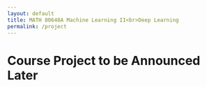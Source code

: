 ```yaml
---
layout: default
title: MATH 80648A Machine Learning II<br>Deep Learning
permalink: /project
---
```


# Course Project to be Announced Later

[//]: # (The goal of the course project is to apply deep learning techniques learned in class &#40;it is fine if you use the techniques not introduced in class&#41; to solve real-world problems or develop new deep learning techniques. You are expected to work in teams and learn to collaborate with your teammates. Each group should make a poster in the final class and participate in the poster session to present your results and communicate with other teams. A report should also be submitted at the end of the course.)

[//]: # ()
[//]: # ([Full instructions]&#40;https://d1b10bmlvqabco.cloudfront.net/paste/jcs78pr599z90/b722915f191e5045b59e6fa9bafcff79733608fe163070e81045fbe78f60d30a/Instructions_on_Course_Projects_Deep_Learning.pdf&#41; can be downloaded here.)

[//]: # ([GCP tutorial]&#40;https://www.dropbox.com/s/jeezq3zkl1yfbak/GCP%20tutorial.pdf?dl=0&#41; can be found here.)

[//]: # ()
[//]: # ()
[//]: # (## Guidelines)

[//]: # ()
[//]: # (- The project proposal is a summary of your proposed research topic and study plan. It should include the background of the problem &#40;context and motivation&#41;, problem definition, and a plan on how you want to study it. The project proposal should be at most 2 pages.)

[//]: # ()
[//]: # (- The suggested poster size will be updated later. Some [examples of posters]&#40;https://postersession.ai/&#41; in conferences are available here.)

[//]: # ()
[//]: # (- The final report should give a comprehensive description of your projects. It should contain a section about the motivation and definition of your selected topics, a section summarizing the related work, a section on the techniques you used for solving the problem, an empirical section presenting your data sets and results with detailed analysis, and a conclusion section. The report should be at most 8 pages &#40;not including references&#41; using [the NeurIPS format]&#40;https://nips.cc/Conferences/2015/PaperInformation/StyleFiles&#41;.)

[//]: # (The final report should be submitted in pdf format.)

[//]: # ()
[//]: # ()
[//]: # (## Presentation)

[//]: # ()
[//]: # (- You will be using [Gather Town]&#40;http://www.gather.town/&#41; for your poster presentation.)

[//]: # ()
[//]: # (- We created a space [here]&#40;https://gather.town/i/7T4qhQuE&#41;, and you will upload your project poster &#40;in groups&#41;.)

[//]: # ()
[//]: # (- Here is a [PDF tutorial]&#40;https://www.dropbox.com/s/xq6xofcww1hn4oi/GatherTown%20Tutorial.pdf?dl=0&#41; and a 1-min [video tutorial]&#40;https://www.dropbox.com/s/62r79g7j8tzhvhu/GatherTown%20Tutorial.mov?dl=0&#41;.)

[//]: # ()
[//]: # ()
[//]: # ()
[//]: # (## Schedule)

[//]: # ()
[//]: # (- **Proposal due**: TBD)

[//]: # (- **Poster due**:)

[//]: # (    - J1: TBD)


[//]: # (- **Final report due**: TBD)

[//]: # (    - Note: 3 points will be deducted for late submission.)

[//]: # ()
[//]: # (## Groups for Course Projects)

[//]: # ()
[//]: # (The groups for course projects can be found at the Google sheet for TBD.)

[//]: # ()
[//]: # ()
[//]: # (<!----)

[//]: # (## List of References)

[//]: # ()
[//]: # (1. **Transformers for text classification**<br>)

[//]: # (  In class, we have learned several advanced deep learning models for NLP, such as the transformers. Recently, there are many studies trying to train transformers on large unlabeled text corpora. After that, those pre-trained models can be easily fine-tuned on specific tasks by using a small amount of labeled data. Such models &#40;e.g., BERT, XLNet&#41; have been proved to achieve state-of-the-art results on many NLP tasks. In this project, students are encouraged to run those models on a sentence classification task.)

[//]: # ()
[//]: # (2. **GNNs for heterogeneous graphs**<br>	)

[//]: # (  In class, we have learned several graph neural networks &#40;GNNs&#41;, which can effectively learn node representations on homogeneous graphs, where there is only a single type of edge. However, in many real-world graphs, multiple types of edges exist, and most existing GNNs cannot apply to such graphs. In this project, students are encouraged to design a GNN model which can deal with heterogeneous graphs.)

[//]: # ()
[//]: # (3. **Deep learning for recommender systems**<br>)

[//]: # (  In class, we have learned several deep learning models for recommender systems. In this project, students will focus on the simplest setting, i.e., implicit feedback, and they are encouraged to design and implement a deep learning model for implicit feedback. The movielens dataset will be used for evaluating their models.)

[//]: # ()
[//]: # (4. **Image generation**<br>	)

[//]: # (  In class, we have learned several deep generative models, which can be used for image generation. In this project, students are encouraged to implement one of these models, and run the model on an image dataset, such as MNIST and CIFAR-100.)

[//]: # (----->)
